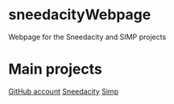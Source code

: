 # sneedacityWebpage
Webpage for the Sneedacity and SIMP projects
# Main projects
[GitHub account](https://github.com/Sneeds-Feed-and-Seed)
[Sneedacity](https://github.com/Sneeds-Feed-and-Seed/sneedacity)
[Simp](https://github.com/Sneeds-Feed-and-Seed/SIMP)
